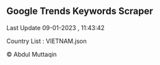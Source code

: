 

## Google Trends Keywords Scraper 
 
Last Update 09-01-2023 , 11:43:42

Country List :
VIETNAM.json



© Abdul Muttaqin 
